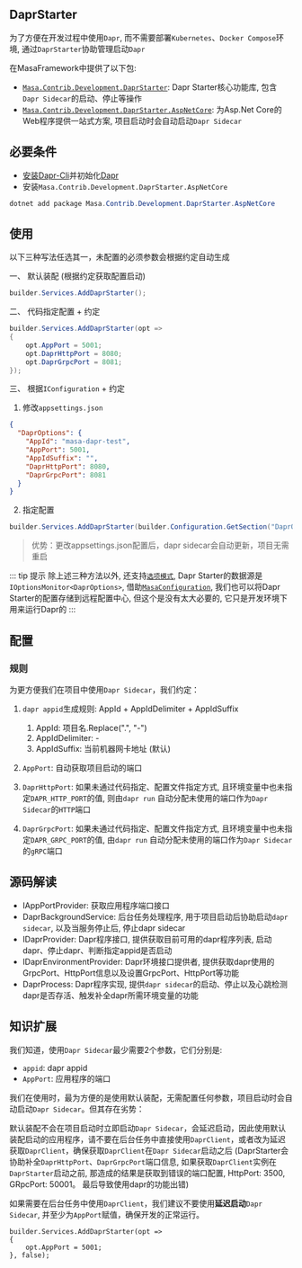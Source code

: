 ## DaprStarter

为了方便在开发过程中使用`Dapr`, 而不需要部署`Kubernetes`、`Docker Compose`环境, 通过`DaprStarter`协助管理启动`Dapr`

在MasaFramework中提供了以下包:

* [`Masa.Contrib.Development.DaprStarter`](https://nuget.org/packages/Masa.Contrib.Development.DaprStarter): Dapr Starter核心功能库, 包含`Dapr Sidecar`的启动、停止等操作
* [`Masa.Contrib.Development.DaprStarter.AspNetCore`](https://nuget.org/packages/Masa.Contrib.Development.DaprStarter.AspNetCore): 为Asp.Net Core的Web程序提供一站式方案, 项目启动时会自动启动`Dapr Sidecar`

## 必要条件

* [安装Dapr-Cli](https://docs.dapr.io/zh-hans/getting-started/install-dapr-cli/)并初始化[Dapr](https://docs.dapr.io/zh-hans/getting-started/install-dapr-selfhost/)
* 安装`Masa.Contrib.Development.DaprStarter.AspNetCore`

``` powershell
dotnet add package Masa.Contrib.Development.DaprStarter.AspNetCore
```

## 使用

以下三种写法任选其一，未配置的必须参数会根据约定自动生成

一、 默认装配 (根据约定获取配置启动)

```csharp
builder.Services.AddDaprStarter();
```

二、 代码指定配置 + 约定

```csharp
builder.Services.AddDaprStarter(opt =>
{
    opt.AppPort = 5001;
    opt.DaprHttpPort = 8080;
    opt.DaprGrpcPort = 8081;
});
```

三、 根据`IConfiguration` + 约定

1. 修改`appsettings.json`

``` appsettings.json
{
  "DaprOptions": {
    "AppId": "masa-dapr-test",
    "AppPort": 5001,
    "AppIdSuffix": "",
    "DaprHttpPort": 8080,
    "DaprGrpcPort": 8081
  }
}
```

2. 指定配置

```csharp
builder.Services.AddDaprStarter(builder.Configuration.GetSection("DaprOptions"));
```

> 优势：更改appsettings.json配置后，dapr sidecar会自动更新，项目无需重启

::: tip 提示
除上述三种方法以外, 还支持[`选项模式`](https://learn.microsoft.com/zh-cn/dotnet/core/extensions/options), Dapr Starter的数据源是`IOptionsMonitor<DaprOptions>`, 借助[`MasaConfiguration`](/framework/building-blocks/configuration), 我们也可以将Dapr Starter的配置存储到远程配置中心, 但这个是没有太大必要的, 它只是开发环境下用来运行Dapr的
:::

## 配置

### 规则

为更方便我们在项目中使用`Dapr Sidecar`，我们约定：

1. `dapr appid`生成规则: AppId + AppIdDelimiter + AppIdSuffix
    1. AppId: 项目名.Replace(".", "-")
    2. AppIdDelimiter: -
    3. AppIdSuffix: 当前机器网卡地址 (默认)

2. `AppPort`: 自动获取项目启动的端口
3. `DaprHttpPort`: 如果未通过代码指定、配置文件指定方式, 且环境变量中也未指定`DAPR_HTTP_PORT`的值, 则由`dapr run` 自动分配未使用的端口作为`Dapr Sidecar`的`HTTP`端口
4. `DaprGrpcPort`: 如果未通过代码指定、配置文件指定方式, 且环境变量中也未指定`DAPR_GRPC_PORT`的值, 由`dapr run` 自动分配未使用的端口作为`Dapr Sidecar`的`gRPC`端口

## 源码解读

* IAppPortProvider: 获取应用程序端口接口
* DaprBackgroundService: 后台任务处理程序, 用于项目启动后协助启动`dapr sidecar`, 以及当服务停止后, 停止dapr sidecar
* IDaprProvider: Dapr程序接口, 提供获取目前可用的dapr程序列表, 启动dapr、停止dapr、判断指定appid是否启动
* IDaprEnvironmentProvider: Dapr环境接口提供者, 提供获取dapr使用的GrpcPort、HttpPort信息以及设置GrpcPort、HttpPort等功能
* DaprProcess: Dapr程序实现, 提供`dapr sidecar`的启动、停止以及心跳检测dapr是否存活、触发补全dapr所需环境变量的功能

## 知识扩展

我们知道，使用`Dapr Sidecar`最少需要2个参数，它们分别是:

* `appid`: dapr appid
* `AppPort`: 应用程序的端口

我们在使用时，最为方便的是使用默认装配，无需配置任何参数，项目启动时会自动启动`Dapr Sidecar`。但其存在劣势：

默认装配不会在项目启动时立即启动`Dapr Sidecar`，会延迟启动，因此使用默认装配启动的应用程序，请不要在后台任务中直接使用`DaprClient`，或者改为延迟获取`DaprClient`，确保获取`DaprClient`在`Dapr Sidecar`启动之后 (DaprStarter会协助补全`DaprHttpPort`、`DaprGrpcPort`端口信息, 如果获取`DaprClient`实例在`DaprStarter`启动之前, 那造成的结果是获取到错误的端口配置, HttpPort: 3500, GRpcPort: 50001。 最后导致使用dapr的功能出错)

如果需要在后台任务中使用`DaprClient`，我们建议不要使用**延迟启动**`Dapr Sidecar`, 并至少为`AppPort`赋值，确保开发的正常运行。

```
builder.Services.AddDaprStarter(opt =>
{
    opt.AppPort = 5001;
}, false);
```